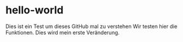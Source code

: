 # hello-world
Dies ist ein Test um dieses GitHub mal zu verstehen
Wir testen hier die Funktionen. Dies wird mein erste Veränderung.

